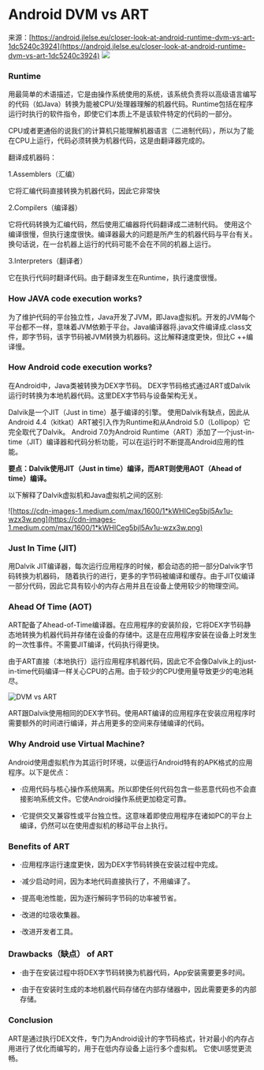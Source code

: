 # Android DVM vs ART

来源：[https://android.jlelse.eu/closer-look-at-android-runtime-dvm-vs-art-1dc5240c3924](https://android.jlelse.eu/closer-look-at-android-runtime-dvm-vs-art-1dc5240c3924)
![](https://cdn-images-1.medium.com/max/2000/1*ClSMKlNwdXNTaLbRpHTqtg.jpeg)

### Runtime

用最简单的术语描述，它是由操作系统使用的系统，该系统负责将以高级语言编写的代码（如Java）转换为能被CPU/处理器理解的机器代码。Runtime包括在程序运行时执行的软件指令，即使它们本质上不是该软件特定的代码的一部分。

CPU或者更通俗的说我们的计算机只能理解机器语言（二进制代码），所以为了能在CPU上运行，代码必须转换为机器代码，这是由翻译器完成的。

翻译成机器码：

1.Assemblers（汇编）

它将汇编代码直接转换为机器代码，因此它非常快

2.Compilers（编译器）

它将代码转换为汇编代码，然后使用汇编器将代码翻译成二进制代码。 使用这个编译很慢，但执行速度很快。编译器最大的问题是所产生的机器代码与平台有关。 换句话说，在一台机器上运行的代码可能不会在不同的机器上运行。

3.Interpreters（翻译者）

它在执行代码时翻译代码。由于翻译发生在Runtime，执行速度很慢。

### How JAVA code execution works?

为了维护代码的平台独立性，Java开发了JVM，即Java虚拟机。开发的JVM每个平台都不一样，意味着JVM依赖于平台。Java编译器将.java文件编译成.class文件，即字节码，该字节码被JVM转换为机器码。这比解释速度更快，但比C ++编译慢。

### How Android code execution works?

在Android中，Java类被转换为DEX字节码。 DEX字节码格式通过ART或Dalvik运行时转换为本地机器代码。这里DEX字节码与设备架构无关。

Dalvik是一个JIT（Just in time）基于编译的引擎。 使用Dalvik有缺点，因此从Android 4.4（kitkat）ART被引入作为Runtime和从Android 5.0（Lollipop）它完全取代了Dalvik。 Android 7.0为Android Runtime（ART）添加了一个just-in-time（JIT）编译器和代码分析功能，可以在运行时不断提高Android应用的性能。

**要点：Dalvik使用JIT（Just in time）编译，而ART则使用AOT（Ahead of time）编译。**

以下解释了Dalvik虚拟机和Java虚拟机之间的区别:

![https://cdn-images-1.medium.com/max/1600/1*kWHICeg5bjl5Av1u-wzx3w.png](https://cdn-images-1.medium.com/max/1600/1*kWHICeg5bjl5Av1u-wzx3w.png)

### Just In Time (JIT)

用Dalvik JIT编译器，每次运行应用程序的时候，都会动态的把一部分Dalvik字节码转换为机器码，
随着执行的进行，更多的字节码被编译和缓存。由于JIT仅编译一部分代码，因此它具有较小的内存占用并且在设备上使用较少的物理空间。

### Ahead Of Time (AOT)

ART配备了Ahead-of-Time编译器。在应用程序的安装阶段，它将DEX字节码静态地转换为机器代码并存储在设备的存储中。这是在应用程序安装在设备上时发生的一次性事件。不需要JIT编译，代码执行得更快。

由于ART直接（本地执行）运行应用程序机器代码，因此它不会像Dalvik上的just-in-time代码编译一样关心CPU的占用。由于较少的CPU使用量导致更少的电池耗尽。

![DVM vs ART](https://cdn-images-1.medium.com/max/1600/1*pRQ0ygtGiskGSsiHrCROrw.png)

ART跟Dalvik使用相同的DEX字节码。使用ART编译的应用程序在安装应用程序时需要额外的时间进行编译，并占用更多的空间来存储编译的代码。

### Why Android use Virtual Machine?

Android使用虚拟机作为其运行时环境，以便运行Android特有的APK格式的应用程序。以下是优点：

* ·应用代码与核心操作系统隔离。所以即使任何代码包含一些恶意代码也不会直接影响系统文件。它使Android操作系统更加稳定可靠。

* ·它提供交叉兼容性或平台独立性。这意味着即使应用程序在诸如PC的平台上编译，仍然可以在使用虚拟机的移动平台上执行。

### Benefits of ART

* ·应用程序运行速度更快，因为DEX字节码转换在安装过程中完成。

* ·减少启动时间，因为本地代码直接执行了，不用编译了。

* ·提高电池性能，因为逐行解码字节码的功率被节省。

* ·改进的垃圾收集器。

* ·改进开发者工具。

### Drawbacks（缺点） of ART

* ·由于在安装过程中将DEX字节码转换为机器代码，App安装需要更多时间。

* ·由于在安装时生成的本地机器代码存储在内部存储器中，因此需要更多的内部存储。

### Conclusion

ART是通过执行DEX文件，专门为Android设计的字节码格式，针对最小的内存占用进行了优化而编写的，用于在低内存设备上运行多个虚拟机。 它使UI感觉更流畅。 





